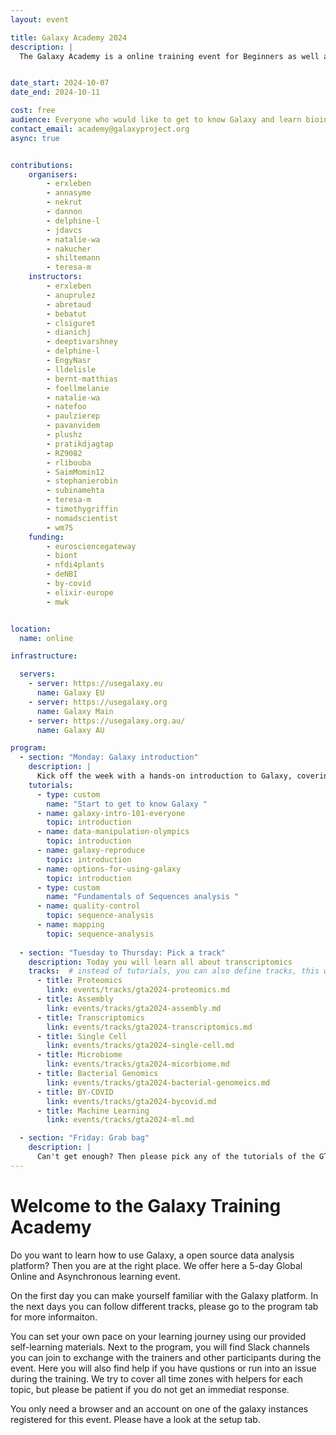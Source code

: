 ```yaml
---
layout: event

title: Galaxy Academy 2024
description: |
  The Galaxy Academy is a online training event for Beginners as well as learners who would like to improve their Galaxy data analysis skills. Over the course of one week, we will have a different topic and focus every day. 


date_start: 2024-10-07
date_end: 2024-10-11

cost: free 
audience: Everyone who would like to get to know Galaxy and learn bioinformatics data analysis, whether you want to master a specific analysis or learn a new skill.
contact_email: academy@galaxyproject.org
async: true


contributions:
    organisers:
        - erxleben
        - annasyme 
        - nekrut
        - dannon
        - delphine-l
        - jdavcs
        - natalie-wa
        - nakucher
        - shiltemann
        - teresa-m
    instructors:
        - erxleben
        - anuprulez
        - abretaud
        - bebatut
        - clsiguret
        - dianichj
        - deeptivarshney
        - delphine-l
        - EngyNasr
        - lldelisle
        - bernt-matthias
        - foellmelanie
        - natalie-wa
        - natefoo
        - paulzierep
        - pavanvidem
        - plushz
        - pratikdjagtap
        - RZ9082
        - rlibouba
        - SaimMomin12
        - stephanierobin
        - subinamehta
        - teresa-m
        - timothygriffin
        - nomadscientist
        - wm75
    funding:
        - eurosciencegateway
        - biont
        - nfdi4plants
        - deNBI
        - by-covid
        - elixir-europe
        - mwk


location:
  name: online

infrastructure:

  servers:
    - server: https://usegalaxy.eu
      name: Galaxy EU
    - server: https://usegalaxy.org
      name: Galaxy Main
    - server: https://usegalaxy.org.au/
      name: Galaxy AU

program:
  - section: "Monday: Galaxy introduction"
    description: |
      Kick off the week with a hands-on introduction to Galaxy, covering everything from basic navigation and data manipulation to reproducing published analyses, quality control, and mapping sequences to a reference genome. Whether you're new to Galaxy or looking to strengthen your skills, today's sessions will equip you with the foundational knowledge needed for more advanced topics.
    tutorials:
      - type: custom
        name: "Start to get to know Galaxy "
      - name: galaxy-intro-101-everyone
        topic: introduction
      - name: data-manipulation-olympics
        topic: introduction
      - name: galaxy-reproduce
        topic: introduction
      - name: options-for-using-galaxy
        topic: introduction
      - type: custom
        name: "Fundamentals of Sequences analysis "
      - name: quality-control
        topic: sequence-analysis
      - name: mapping
        topic: sequence-analysis
 
  - section: "Tuesday to Thursday: Pick a track"
    description: Today you will learn all about transcriptomics
    tracks:  # instead of tutorials, you can also define tracks, this will create a button per tracks that will lead to a different page
      - title: Proteomics
        link: events/tracks/gta2024-proteomics.md
      - title: Assembly
        link: events/tracks/gta2024-assembly.md
      - title: Transcriptomics
        link: events/tracks/gta2024-transcriptomics.md
      - title: Single Cell
        link: events/tracks/gta2024-single-cell.md
      - title: Microbiome
        link: events/tracks/gta2024-micorbiome.md
      - title: Bacterial Genomics
        link: events/tracks/gta2024-bacterial-genomeics.md
      - title: BY-COVID
        link: events/tracks/gta2024-bycovid.md
      - title: Machine Learning
        link: events/tracks/gta2024-ml.md

  - section: "Friday: Grab bag"
    description: | 
      Can't get enough? Then please pick any of the tutorials of the GTN. Please be aware that only trainings that are part of the introduction day or a learning track have been tested on all instances for the event. The trainers present on Slack will do their best to help you if you have a problem and answer questions, but they may not be expert in the topic you selected.
---
```

# Welcome to the Galaxy Training Academy
Do you want to learn how to use Galaxy, a open source data analysis platform? Then you are at the right place. We offer here a 5-day Global Online and Asynchronous learning event.

On the first day you can make yourself familiar with the Galaxy platform. In the next days you can follow different tracks, please go to the program tab for more informaiton. 

You can set your own pace on your learning journey using our provided self-learning materials. Next to the program, you will find Slack channels you can join to exchange with the trainers and other participants during the event. Here you will also find help if you have qustions or run into an issue during the training. We try to cover all time zones with helpers for each topic, but please be patient if you do not get an immediat response.

You only need a browser and an account on one of the galaxy instances registered for this event. Please have a look at the setup tab.
